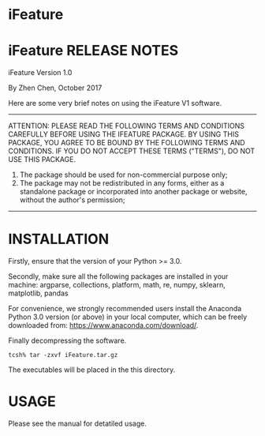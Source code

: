 # iFeature
iFeature RELEASE NOTES
=====================

iFeature Version 1.0

By Zhen Chen, October 2017

Here are some very brief notes on using the iFeature V1 software.

-----------------------------------------------------------------------------------
ATTENTION: PLEASE READ THE FOLLOWING TERMS AND CONDITIONS CAREFULLY BEFORE USING
THE IFEATURE PACKAGE. BY USING THIS PACKAGE, YOU AGREE TO BE BOUND BY THE
FOLLOWING TERMS AND CONDITIONS. IF YOU DO NOT ACCEPT THESE TERMS ("TERMS"), DO
NOT USE THIS PACKAGE.

1) The package should be used for non-commercial purpose only;
2) The package may not be redistributed in any forms, either as a standalone
   package or incorporated into another package or website, without the
   author's permission;
-----------------------------------------------------------------------------------
INSTALLATION
============
Firstly, ensure that the version of your Python >= 3.0.

Secondly, make sure all the following packages are installed in your machine:
	argparse, collections, platform, math, re, numpy, sklearn, matplotlib, pandas
	
For convenience, we strongly recommended users install the Anaconda Python 3.0 version 
(or above) in your local computer, which can be freely downloaded from:
https://www.anaconda.com/download/.

Finally decompressing the software.

    tcsh% tar -zxvf iFeature.tar.gz

The executables will be placed in the this directory.

USAGE
============
Please see the manual for detatiled usage.
